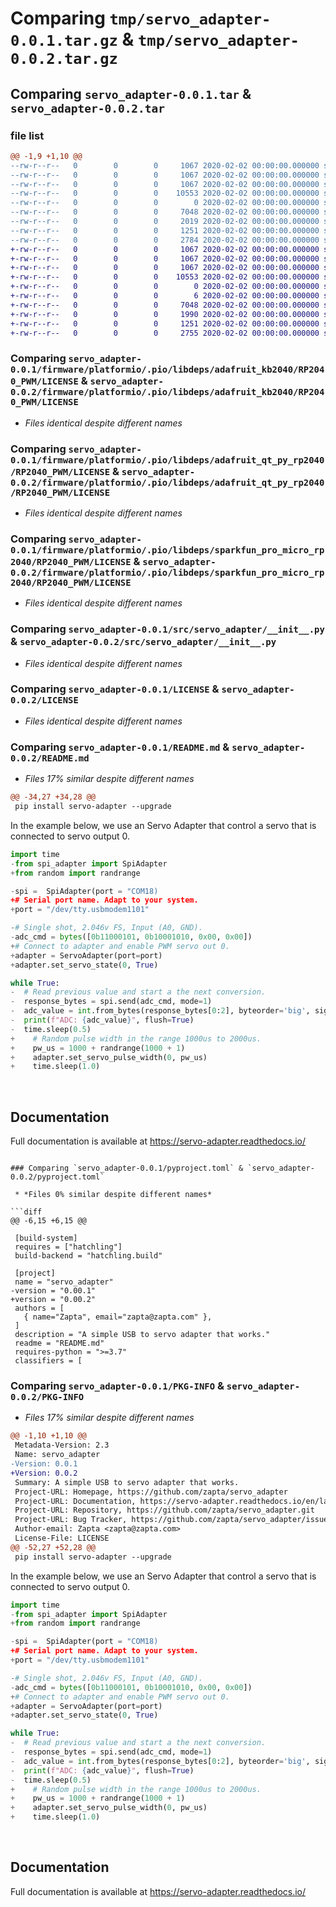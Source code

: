 # Comparing `tmp/servo_adapter-0.0.1.tar.gz` & `tmp/servo_adapter-0.0.2.tar.gz`

## Comparing `servo_adapter-0.0.1.tar` & `servo_adapter-0.0.2.tar`

### file list

```diff
@@ -1,9 +1,10 @@
--rw-r--r--   0        0        0     1067 2020-02-02 00:00:00.000000 servo_adapter-0.0.1/firmware/platformio/.pio/libdeps/adafruit_kb2040/RP2040_PWM/LICENSE
--rw-r--r--   0        0        0     1067 2020-02-02 00:00:00.000000 servo_adapter-0.0.1/firmware/platformio/.pio/libdeps/adafruit_qt_py_rp2040/RP2040_PWM/LICENSE
--rw-r--r--   0        0        0     1067 2020-02-02 00:00:00.000000 servo_adapter-0.0.1/firmware/platformio/.pio/libdeps/sparkfun_pro_micro_rp2040/RP2040_PWM/LICENSE
--rw-r--r--   0        0        0    10553 2020-02-02 00:00:00.000000 servo_adapter-0.0.1/src/servo_adapter/__init__.py
--rw-r--r--   0        0        0        0 2020-02-02 00:00:00.000000 servo_adapter-0.0.1/src/servo_adapter/py.typed
--rw-r--r--   0        0        0     7048 2020-02-02 00:00:00.000000 servo_adapter-0.0.1/LICENSE
--rw-r--r--   0        0        0     2019 2020-02-02 00:00:00.000000 servo_adapter-0.0.1/README.md
--rw-r--r--   0        0        0     1251 2020-02-02 00:00:00.000000 servo_adapter-0.0.1/pyproject.toml
--rw-r--r--   0        0        0     2784 2020-02-02 00:00:00.000000 servo_adapter-0.0.1/PKG-INFO
+-rw-r--r--   0        0        0     1067 2020-02-02 00:00:00.000000 servo_adapter-0.0.2/firmware/platformio/.pio/libdeps/adafruit_kb2040/RP2040_PWM/LICENSE
+-rw-r--r--   0        0        0     1067 2020-02-02 00:00:00.000000 servo_adapter-0.0.2/firmware/platformio/.pio/libdeps/adafruit_qt_py_rp2040/RP2040_PWM/LICENSE
+-rw-r--r--   0        0        0     1067 2020-02-02 00:00:00.000000 servo_adapter-0.0.2/firmware/platformio/.pio/libdeps/sparkfun_pro_micro_rp2040/RP2040_PWM/LICENSE
+-rw-r--r--   0        0        0    10553 2020-02-02 00:00:00.000000 servo_adapter-0.0.2/src/servo_adapter/__init__.py
+-rw-r--r--   0        0        0        0 2020-02-02 00:00:00.000000 servo_adapter-0.0.2/src/servo_adapter/py.typed
+-rw-r--r--   0        0        0        6 2020-02-02 00:00:00.000000 servo_adapter-0.0.2/.gitignore
+-rw-r--r--   0        0        0     7048 2020-02-02 00:00:00.000000 servo_adapter-0.0.2/LICENSE
+-rw-r--r--   0        0        0     1990 2020-02-02 00:00:00.000000 servo_adapter-0.0.2/README.md
+-rw-r--r--   0        0        0     1251 2020-02-02 00:00:00.000000 servo_adapter-0.0.2/pyproject.toml
+-rw-r--r--   0        0        0     2755 2020-02-02 00:00:00.000000 servo_adapter-0.0.2/PKG-INFO
```

### Comparing `servo_adapter-0.0.1/firmware/platformio/.pio/libdeps/adafruit_kb2040/RP2040_PWM/LICENSE` & `servo_adapter-0.0.2/firmware/platformio/.pio/libdeps/adafruit_kb2040/RP2040_PWM/LICENSE`

 * *Files identical despite different names*

### Comparing `servo_adapter-0.0.1/firmware/platformio/.pio/libdeps/adafruit_qt_py_rp2040/RP2040_PWM/LICENSE` & `servo_adapter-0.0.2/firmware/platformio/.pio/libdeps/adafruit_qt_py_rp2040/RP2040_PWM/LICENSE`

 * *Files identical despite different names*

### Comparing `servo_adapter-0.0.1/firmware/platformio/.pio/libdeps/sparkfun_pro_micro_rp2040/RP2040_PWM/LICENSE` & `servo_adapter-0.0.2/firmware/platformio/.pio/libdeps/sparkfun_pro_micro_rp2040/RP2040_PWM/LICENSE`

 * *Files identical despite different names*

### Comparing `servo_adapter-0.0.1/src/servo_adapter/__init__.py` & `servo_adapter-0.0.2/src/servo_adapter/__init__.py`

 * *Files identical despite different names*

### Comparing `servo_adapter-0.0.1/LICENSE` & `servo_adapter-0.0.2/LICENSE`

 * *Files identical despite different names*

### Comparing `servo_adapter-0.0.1/README.md` & `servo_adapter-0.0.2/README.md`

 * *Files 17% similar despite different names*

```diff
@@ -34,27 +34,28 @@
 pip install servo-adapter --upgrade
 ```
 
 In the example below, we use an Servo Adapter that control a servo that is connected to servo output 0.
 
 ```python
 import time
-from spi_adapter import SpiAdapter
+from random import randrange
 
-spi =  SpiAdapter(port = "COM18)
+# Serial port name. Adapt to your system.
+port = "/dev/tty.usbmodem1101"
 
-# Single shot, 2.046v FS, Input (A0, GND).
-adc_cmd = bytes([0b11000101, 0b10001010, 0x00, 0x00])
+# Connect to adapter and enable PWM servo out 0.
+adapter = ServoAdapter(port=port)
+adapter.set_servo_state(0, True)
 
 while True:
-  # Read previous value and start a the next conversion.
-  response_bytes = spi.send(adc_cmd, mode=1)
-  adc_value = int.from_bytes(response_bytes[0:2], byteorder='big', signed=True)
-  print(f"ADC: {adc_value}", flush=True)
-  time.sleep(0.5)
+    # Random pulse width in the range 1000us to 2000us.
+    pw_us = 1000 + randrange(1000 + 1)
+    adapter.set_servo_pulse_width(0, pw_us)
+    time.sleep(1.0)
 ```
 
 <br>
 
 ## Documentation
 
 Full documentation is available at <https://servo-adapter.readthedocs.io/>
```

### Comparing `servo_adapter-0.0.1/pyproject.toml` & `servo_adapter-0.0.2/pyproject.toml`

 * *Files 0% similar despite different names*

```diff
@@ -6,15 +6,15 @@
 
 [build-system]
 requires = ["hatchling"]
 build-backend = "hatchling.build"
 
 [project]
 name = "servo_adapter"
-version = "0.00.1"
+version = "0.00.2"
 authors = [
   { name="Zapta", email="zapta@zapta.com" },
 ]
 description = "A simple USB to servo adapter that works."
 readme = "README.md"
 requires-python = ">=3.7"
 classifiers = [
```

### Comparing `servo_adapter-0.0.1/PKG-INFO` & `servo_adapter-0.0.2/PKG-INFO`

 * *Files 17% similar despite different names*

```diff
@@ -1,10 +1,10 @@
 Metadata-Version: 2.3
 Name: servo_adapter
-Version: 0.0.1
+Version: 0.0.2
 Summary: A simple USB to servo adapter that works.
 Project-URL: Homepage, https://github.com/zapta/servo_adapter
 Project-URL: Documentation, https://servo-adapter.readthedocs.io/en/latest
 Project-URL: Repository, https://github.com/zapta/servo_adapter.git
 Project-URL: Bug Tracker, https://github.com/zapta/servo_adapter/issues
 Author-email: Zapta <zapta@zapta.com>
 License-File: LICENSE
@@ -52,27 +52,28 @@
 pip install servo-adapter --upgrade
 ```
 
 In the example below, we use an Servo Adapter that control a servo that is connected to servo output 0.
 
 ```python
 import time
-from spi_adapter import SpiAdapter
+from random import randrange
 
-spi =  SpiAdapter(port = "COM18)
+# Serial port name. Adapt to your system.
+port = "/dev/tty.usbmodem1101"
 
-# Single shot, 2.046v FS, Input (A0, GND).
-adc_cmd = bytes([0b11000101, 0b10001010, 0x00, 0x00])
+# Connect to adapter and enable PWM servo out 0.
+adapter = ServoAdapter(port=port)
+adapter.set_servo_state(0, True)
 
 while True:
-  # Read previous value and start a the next conversion.
-  response_bytes = spi.send(adc_cmd, mode=1)
-  adc_value = int.from_bytes(response_bytes[0:2], byteorder='big', signed=True)
-  print(f"ADC: {adc_value}", flush=True)
-  time.sleep(0.5)
+    # Random pulse width in the range 1000us to 2000us.
+    pw_us = 1000 + randrange(1000 + 1)
+    adapter.set_servo_pulse_width(0, pw_us)
+    time.sleep(1.0)
 ```
 
 <br>
 
 ## Documentation
 
 Full documentation is available at <https://servo-adapter.readthedocs.io/>
```

